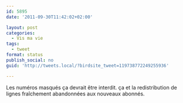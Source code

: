 ```yaml
---
id: 5895
date: '2011-09-30T11:42:02+02:00'

layout: post
categories:
  - Vis ma vie
tags:
  - tweet
format: status
publish_social: no
guid: 'http://tweets.local/?birdsite_tweet=119738772249255936'

---
```


Les numéros masqués ça devrait être interdit. ça et la redistribution de lignes fraîchement abandonnées aux nouveaux abonnés.